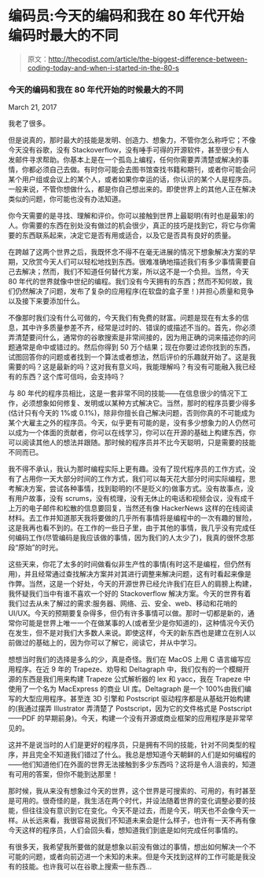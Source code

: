 # 编码员:今天的编码和我在 80 年代开始编码时最大的不同

> 原文：<http://thecodist.com/article/the-biggest-difference-between-coding-today-and-when-i-started-in-the-80-s>





### 今天的编码和我在 80 年代开始的时候最大的不同

March 21, 2017

我老了很多。

但是说真的，那时最大的技能是发明、创造力、想象力，不管你怎么称呼它；不像今天没有谷歌，没有 Stackoverflow，没有唾手可得的开源软件，甚至很少有人发邮件寻求帮助。你基本上是在一个孤岛上编程，任何你需要弄清楚或解决的事情，你都必须自己去做。有时你可能会去图书馆查找书籍和期刊，或者你可能会问某个用户组或会议上的某个人，或者如果你幸运的话，你认识的某个人是程序员。一般来说，不管你想做什么，都是你自己想出来的。即使世界上的其他人正在解决类似的问题，你可能也没有办法知道。

你今天需要的是寻找、理解和评价。你可以接触到世界上最聪明(有时也是最笨)的人。你需要的东西在别处没有做过的机会很少，真正的技巧是找到它，将它与你需要的东西联系起来，决定它是否有用或适合，以及它是否具有良好的质量。

在跨越了这两个世界之后，我既怀念不得不在毫无进展的情况下想象解决方案的早期，又欣赏今天人们可以轻松地找到东西。很难准确地描述我们有多少事情需要自己去解决；然而，我们不知道任何替代方案，所以这不是一个负担。当然，今天 80 年代的世界就像中世纪的编程。我们没有今天拥有的东西；然而不知何故，我们仍然解决了问题，发布了复杂的应用程序(在软盘的盒子里！)并担心质量和竞争以及接下来要添加什么。

不像那时我们没有什么可做的，今天我们有免费的财富。问题是现在有太多的信息，其中许多质量参差不齐，经常是过时的、错误的或描述不当的。首先，你必须弄清楚要问什么，通常你的谷歌搜索是非常间接的，因为用正确的词来描述你的问题通常是命中或错过的。然后你得到 50 万个结果；现在你要过滤你找到的东西，试图回答你的问题或者找到一个算法或者想法，然后评价的乐趣就开始了。这是我需要的吗？这是最新的吗？这对我有意义吗，我能理解吗？有没有可能融入我已经有的东西？这个库可信吗，会支持吗？

与 80 年代的程序员相比，这是一套非常不同的技能——在信息很少的情况下工作，必须想象如何修复、发明或以某种方式解决它。当然，那时的程序员要少得多(估计只有今天的 1%或 0.1%)，除非你擅长自己解决问题，否则你真的不可能成为某个大雇主之外的程序员。今天，似乎更有可能的是，没有多少想象力的人仍然可以成为一个体面的贡献者，你可以在线学习，你可以在开源的基础上构建东西，你可以阅读其他人的想法并跟随。那时候的程序员并不比今天聪明，只是需要的技能不同而已。

我不得不承认，我认为那时编程实际上更有趣。没有了现代程序员的工作方式，没有了占用你一天大部分时间的工作方式，我们可以每天花大部分时间实际编程，思考解决方案，尝试各种事情，找到聪明的(不是贬义的)做事方式。没有故事点，没有用户故事，没有 scrums，没有梳理，没有无休止的电话和视频会议，没有成千上万的电子邮件和松散的信息要回复，当然还有像 HackerNews 这样的在线阅读材料。去工作并知道那天我将要做的几乎所有事情将是编程中的一次有趣的冒险，这是我再也看不到的。在工作的一些日子里，由于其他的事情，我几乎没有完成任何编码工作(尽管编码是我应该做的事情，因为我们的人太少了)，我真的很怀念那段“原始”的时光。

这些天来，你花了太多的时间做看似非生产性的事情(有时这不是编程，但仍然有用)，并且经常通过查找解决方案并对其进行调整来解决问题，这有时看起来像是作弊。当然，这是一个好处，今天的开源世界已经允许我们在巨人的肩膀上构建，我怀疑我们当中有谁不喜欢一个好的 Stackoverflow 解决方案。今天的世界有着我们过去从未了解过的需求:服务器、网络、云、安全、web、移动和花哨的 UI/UX。今天的预期要复杂得多，但仍有许多事情可以做。那时一切都是新的，通常你可能是世界上唯一一个在做某事的人(或者至少是你知道的)，这种情况今天仍在发生，但不是对我们大多数人来说。即使这样，今天的新东西也是建立在别人以前做过的基础上的，因为你可以了解它，阅读它，并从中学习。

想想当时我们的选择是多么的少，真是奇怪。我们在 MacOS 上用 C 语言编写应用程序。在近 9 年的 Trapeze、劝导和 Deltagraph 中，我们仅有的一个模糊开源的东西是我们用来构建 Trapeze 公式解析器的 lex 和 yacc，我在 Trapeze 中使用了一个名为 MacExpress 的商业 UI 库。Deltagraph 是一个 100%由我们编写的大型应用程序。甚至连 3D 引擎和 Postscript 驱动程序都是从基础开始构建的(我通过摆弄 Illustrator 弄清楚了 Postscript，因为它的文件格式是 Postscript——PDF 的早期前身)。今天，构建一个没有开源或商业框架的应用程序是非常罕见的。

这并不是说当时的人们是更好的程序员，只是拥有不同的技能，针对不同类型的程序，并且完全不知道我们错过了什么。我总是想知道今天朝鲜的人们是如何编程的——他们知道他们在外面的世界无法接触到多少东西吗？这将是令人沮丧的，知道有可用的答案，但你不能到达那里！

那时候，我从来没有想象过今天的世界，这个世界是可搜索的、可用的，有时甚至是可用的。很奇怪的是，我生活在两个时代，并设法随着世界的变化调整必要的技能，但往往没有意识到它在变化。今天不是过去，而是今天，明天也不会像今天一样。从长远来看，我很容易说我们不知道未来会是什么样子，也许有一天不再有像今天这样的程序员，人们会回头看，想知道我们到底是如何完成任何事情的。

有很多天，我希望我所要做的就是想象以前没有做过的事情，想出如何解决一个不可能的问题，或者向前迈进一个未知的未来。但是今天找到这样的工作可能是我没有的技能。也许我可以在谷歌上搜索一些东西…

